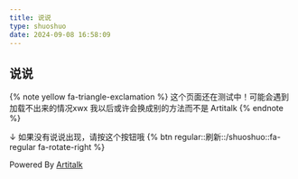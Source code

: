 ```yaml
---
title: 说说
type: shuoshuo
date: 2024-09-08 16:58:09
---
```


## 说说

{% note yellow fa-triangle-exclamation %}
这个页面还在测试中！可能会遇到加载不出来的情况xwx
我以后或许会换成别的方法而不是 Artitalk
{% endnote %}

↓ 如果没有说说出现，请按这个按钮哦
{% btn regular::刷新::/shuoshuo::fa-regular fa-rotate-right %}

<style>
    /* .power {
        display: none;
    } */
    #shuoshuo-loading {
        font-size: 2rem;
        width: 100%;
        text-align: center;
        display: none;
    }
</style>
<div id="shuoshuo-loading"><i class="fa-regular fa-spinner fa-spin-pulse" style="--fa-animation-duration: 0.8s;"></i> 加载中...</div>
<script data-swup-reload-script type="text/javascript" src="https://unpkg.com/artitalk"></script>
<!-- 存放说说的容器 -->
<div id="artitalk_main">
</div>
<script data-swup-reload-script type="text/javascript">
new Artitalk({
    appId: 'M5lXnnm5xIqW3u8bILD0LItl-MdYXbMMI', // Your LeanCloud appId
    appKey: 'OpChJqGQEn2Lu6ZT43oRIiiZ', // Your LeanCloud appKey
    lang: 'zh',
    shuoPla: '写点东西吧~',
    color1: '#32336522',
    color2: '#32aac9',
    atEmoji: {
        deon_hug: "https://image.179.life/deon-emoji/deon_hug.png",
        deon_expect: "https://image.179.life/deon-emoji/deon_expect.png",
        deon_vomiting_blood: "https://image.179.life/deon-emoji/deon_vomiting-blood.png",
        deon_p: "https://image.179.life/deon-emoji/deon_p.png",
        deon_angry: "https://image.179.life/deon-emoji/deon_angry.png",
        deon_eat: "https://image.179.life/deon-emoji/deon_eat.png",
        x179_stealing: "https://image.179.life/179-emoji/179_stealing.png",
        x179_zhaocai: "https://image.179.life/179-emoji/179_zhaocai.png",
        x179_firecracker: "https://image.179.life/179-emoji/179_firecracker.png",
        x179_firework: "https://image.179.life/179-emoji/179_firework.png",
        x179_call: "https://image.179.life/179g-emoji/179g_call.gif",
        x179_play: "https://image.179.life/179g-emoji/179g_play.gif",
    },
})
</script>
<!-- <script data-swup-reload-script type="text/javascript">
    const loadingElement = document.getElementById('shuoshuo-loading')
    const observer = new MutationObserver(function(mutationsList, observer) {
        if (document.getElementById('artitalk_main').childElementCount > 0) {
            console.log("stop loading")
            loadingElement.style.display = 'none';
        } else {
            loadingElement.style.display = 'block';
            console.log("continue loading")
        }
    });
    observer.observe(targetElement, { childList: true });
</script> -->

Powered By [Artitalk](https://artitalk.js.org)